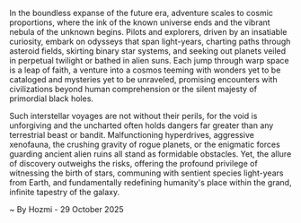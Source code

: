 
In the boundless expanse of the future era, adventure scales to cosmic proportions, where the ink of the known universe ends and the vibrant nebula of the unknown begins. Pilots and explorers, driven by an insatiable curiosity, embark on odysseys that span light-years, charting paths through asteroid fields, skirting binary star systems, and seeking out planets veiled in perpetual twilight or bathed in alien suns. Each jump through warp space is a leap of faith, a venture into a cosmos teeming with wonders yet to be cataloged and mysteries yet to be unraveled, promising encounters with civilizations beyond human comprehension or the silent majesty of primordial black holes.

Such interstellar voyages are not without their perils, for the void is unforgiving and the uncharted often holds dangers far greater than any terrestrial beast or bandit. Malfunctioning hyperdrives, aggressive xenofauna, the crushing gravity of rogue planets, or the enigmatic forces guarding ancient alien ruins all stand as formidable obstacles. Yet, the allure of discovery outweighs the risks, offering the profound privilege of witnessing the birth of stars, communing with sentient species light-years from Earth, and fundamentally redefining humanity's place within the grand, infinite tapestry of the galaxy.

~ By Hozmi - 29 October 2025
